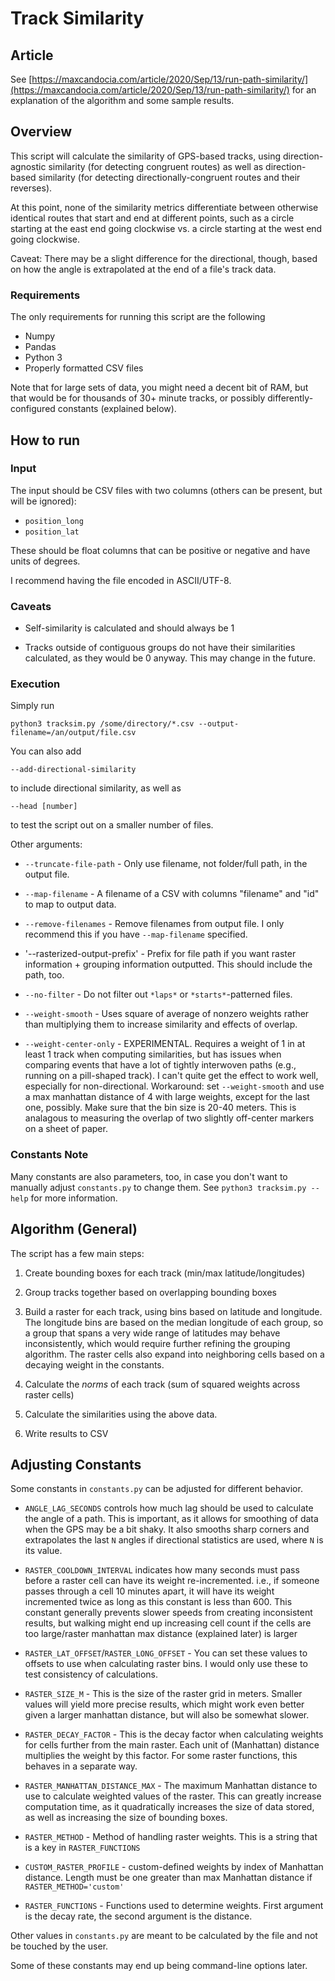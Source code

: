 # Track Similarity

## Article

See [https://maxcandocia.com/article/2020/Sep/13/run-path-similarity/](https://maxcandocia.com/article/2020/Sep/13/run-path-similarity/) for an explanation of the algorithm and some sample results.

## Overview

This script will calculate the similarity of GPS-based tracks, using direction-agnostic similarity (for detecting congruent routes) as well as direction-based similarity (for detecting directionally-congruent routes and their reverses).

At this point, none of the similarity metrics differentiate between otherwise identical routes that start and end at different points, such as a circle starting at the east end going clockwise vs. a circle starting at the west end going clockwise.

Caveat: There may be a slight difference for the directional, though, based on how the angle is extrapolated at the end of a file's track data.

### Requirements

The only requirements for running this script are the following

* Numpy
* Pandas
* Python 3
* Properly formatted CSV files

Note that for large sets of data, you might need a decent bit of RAM, but that would be for thousands of 30+ minute tracks, or possibly differently-configured constants (explained below).

## How to run

### Input

The input should be CSV files with two columns (others can be present, but will be ignored):

* `position_long`
* `position_lat`

These should be float columns that can be positive or negative and have units of degrees.

I recommend having the file encoded in ASCII/UTF-8.

### Caveats

* Self-similarity is calculated and should always be 1

* Tracks outside of contiguous groups do not have their similarities calculated, as they would be 0 anyway. This may change in the future.

### Execution

Simply run

    python3 tracksim.py /some/directory/*.csv --output-filename=/an/output/file.csv

You can also add

    --add-directional-similarity

to include directional similarity, as well as

    --head [number]

to test the script out on a smaller number of files.

Other arguments:

* `--truncate-file-path` - Only use filename, not folder/full path, in the output file.

* `--map-filename` - A filename of a CSV with columns "filename" and "id" to map to output data.

* `--remove-filenames` - Remove filenames from output file. I only recommend this if you have `--map-filename` specified.

* '--rasterized-output-prefix' - Prefix for file path if you want raster information + grouping information outputted. This should include the path, too.

* `--no-filter` - Do not filter out `*laps*` or `*starts*`-patterned files. 

* `--weight-smooth` - Uses square of average of nonzero weights rather than multiplying them to increase similarity and effects of overlap.

* `--weight-center-only` - EXPERIMENTAL. Requires a weight of 1 in at least 1 track when computing similarities, but has issues when comparing events that have a lot of tightly interwoven paths (e.g., running on a pill-shaped track). I can't quite get the effect to work well, especially for non-directional. Workaround: set `--weight-smooth` and use a max manhattan distance of 4 with large weights, except for the last one, possibly. Make sure that the bin size is 20-40 meters. This is analagous to measuring the overlap of two slightly off-center markers on a sheet of paper.

### Constants Note

Many constants are also parameters, too, in case you don't want to manually adjust `constants.py` to change them. See `python3 tracksim.py --help` for more information.

## Algorithm (General)

The script has a few main steps:

1. Create bounding boxes for each track (min/max latitude/longitudes)

2. Group tracks together based on overlapping bounding boxes

3. Build a raster for each track, using bins based on latitude and longitude. The longitude bins are based on the median longitude of each group, so a group that spans a very wide range of latitudes may behave inconsistently, which would require further refining the grouping algorithm. The raster cells also expand into neighboring cells based on a decaying weight in the constants.

4. Calculate the *norms* of each track (sum of squared weights across raster cells)

5. Calculate the similarities using the above data.

6. Write results to CSV


## Adjusting Constants

Some constants in `constants.py` can be adjusted for different behavior.

* `ANGLE_LAG_SECONDS` controls how much lag should be used to calculate the angle of a path. This is important, as it allows for smoothing of data when the GPS may be a bit shaky. It also smooths sharp corners and extrapolates the last `N` angles if directional statistics are used, where `N` is its value.

* `RASTER_COOLDOWN_INTERVAL` indicates how many seconds must pass before a raster cell can have its weight re-incremented. i.e., if someone passes through a cell 10 minutes apart, it will have its weight incremented twice as long as this constant is less than 600. This constant generally prevents slower speeds from creating inconsistent results, but walking might end up increasing cell count if the cells are too large/raster manhattan max distance (explained later) is larger

* `RASTER_LAT_OFFSET`/`RASTER_LONG_OFFSET` - You can set these values to offsets to use when calculating raster bins. I would only use these to test consistency of calculations.

* `RASTER_SIZE_M` - This is the size of the raster grid in meters. Smaller values will yield more precise results, which might work even better given a larger manhattan distance, but will also be somewhat slower.

* `RASTER_DECAY_FACTOR` - This is the decay factor when calculating weights for cells further from the main raster. Each unit of (Manhattan) distance multiplies the weight by this factor. For some raster functions, this behaves in a separate way.

* `RASTER_MANHATTAN_DISTANCE_MAX` - The maximum Manhattan distance to use to calculate weighted values of the raster. This can greatly increase computation time, as it quadratically increases the size of data stored, as well as increasing the size of bounding boxes.

* `RASTER_METHOD` - Method of handling raster weights. This is a string that is a key in `RASTER_FUNCTIONS`

* `CUSTOM_RASTER_PROFILE` - custom-defined weights by index of Manhattan distance. Length must be one greater than max Manhattan distance if `RASTER_METHOD='custom'`

* `RASTER_FUNCTIONS` - Functions used to determine weights. First argument is the decay rate, the second argument is the distance.

Other values in `constants.py` are meant to be calculated by the file and not be touched by the user.

Some of these constants may end up being command-line options later.